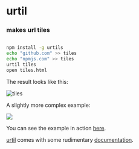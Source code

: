 # urtil
### makes url tiles

```sh

npm install -g urtils
echo "github.com" >> tiles
echo "npmjs.com" >> tiles
urtil tiles
open tiles.html

```

The result looks like this:

![tiles](http://monsterkodi.github.io/urtil/img/tiles.png)

A slightly more complex example:

<a href='http://monsterkodi.github.io/urtil/examples/example.html' alt='example'><img src='http://monsterkodi.github.io/urtil/img/example.png'></a>

You can see the example in action [here](http://monsterkodi.github.io/urtil/examples/example.html).

[urtil](http://monsterkodi.github.io/urtil/index.html) comes with some rudimentary [documentation](http://monsterkodi.github.io/urtil/about.html).
